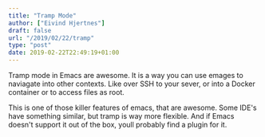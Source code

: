 ```yaml
---
title: "Tramp Mode"
author: ["Eivind Hjertnes"]
draft: false
url: "/2019/02/22/tramp"
type: "post"
date: 2019-02-22T22:49:19+01:00
---
```


Tramp mode in Emacs are awesome. It is a way you can use emages to
naviagate into other contexts. Like over SSH to your sever, or into a
Docker container or to access files as root.

This is one of those killer features of emacs, that are awesome. Some
IDE's have something similar, but tramp is way more flexible. And if
Emacs doesn't support it out of the box, youll probably find a plugin
for it.
